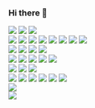 ### Hi there 👋

<!--
**import023/import023** is a ✨ _special_ ✨ repository because its `README.md` (this file) appears on your GitHub profile.

Here are some ideas to get you started:

- 🔭 I’m currently working on ...
- 🌱 I’m currently learning ...
- 👯 I’m looking to collaborate on ...
- 🤔 I’m looking for help with ...
- 💬 Ask me about ...
- 📫 How to reach me: ...
- 😄 Pronouns: ...
- ⚡ Fun fact: ...
-->

<a href="" target="_blank"><img src="https://img.shields.io/badge/Python-000000?style=for-the-badge&logo=Python&logoColor=006d32"/></a>
<a href="" target="_blank"><img src="https://img.shields.io/badge/C-000000?style=for-the-badge&logo=C&logoColor=A8B9CC"/></a>
<a href="" target="_blank"><img src="https://img.shields.io/badge/Go-000000?style=for-the-badge&logo=Go&logoColor=00ADD8"/></a>
<br>
<a href="" target="_blank"><img src="https://img.shields.io/badge/TensorFlow-000000?style=for-the-badge&logo=TensorFlow&logoColor=FF6F00"/></a>
<a href="" target="_blank"><img src="https://img.shields.io/badge/Keras-000000?style=for-the-badge&logo=Keras&logoColor=D00000"/></a>
<a href="" target="_blank"><img src="https://img.shields.io/badge/PyTorch-000000?style=for-the-badge&logo=PyTorch&logoColor=EE4C2C"/></a>
<a href="" target="_blank"><img src="https://img.shields.io/badge/Anaconda-000000?style=for-the-badge&logo=Anaconda&logoColor=44A833"/></a>
<a href="" target="_blank"><img src="https://img.shields.io/badge/OpenCV-000000?style=for-the-badge&logo=OpenCV&logoColor=5C3EE8"/></a>
<a href="" target="_blank"><img src="https://img.shields.io/badge/Selenium-000000?style=for-the-badge&logo=Selenium&logoColor=43B02A"/></a>
<a href="" target="_blank"><img src="https://img.shields.io/badge/NumPy-000000?style=for-the-badge&logo=NumPy&logoColor=013243"/></a>
<a href="" target="_blank"><img src="https://img.shields.io/badge/PyPI-000000?style=for-the-badge&logo=PyPI&logoColor=3775A9"/></a>
<br>
<a href="" target="_blank"><img src="https://img.shields.io/badge/Qt-000000?style=for-the-badge&logo=Qt&logoColor=41CD52"/></a>
<a href="" target="_blank"><img src="https://img.shields.io/badge/Flask-000000?style=for-the-badge&logo=Flask&logoColor=ffffff"/></a>
<a href="" target="_blank"><img src="https://img.shields.io/badge/Django-000000?style=for-the-badge&logo=Django&logoColor=092E20"/></a>
<a href="" target="_blank"><img src="https://img.shields.io/badge/PyPI-000000?style=for-the-badge&logo=PyPI&logoColor=3775A9"/></a>
<br>
<a href="" target="_blank"><img src="https://img.shields.io/badge/Elastic-000000?style=for-the-badge&logo=Elastic&logoColor=005571"/></a>
<a href="" target="_blank"><img src="https://img.shields.io/badge/Elastic Stack-000000?style=for-the-badge&logo=Elastic Stack&logoColor=005571"/></a>
<a href="" target="_blank"><img src="https://img.shields.io/badge/Elasticsearch-000000?style=for-the-badge&logo=Elasticsearch&logoColor=005571"/></a>
<a href="" target="_blank"><img src="https://img.shields.io/badge/Kibana-000000?style=for-the-badge&logo=Kibana&logoColor=005571"/></a>
<a href="" target="_blank"><img src="https://img.shields.io/badge/Logstash-000000?style=for-the-badge&logo=Logstash&logoColor=005571"/></a>
<br>
<a href="" target="_blank"><img src="https://img.shields.io/badge/HTML5-000000?style=for-the-badge&logo=HTML5&logoColor=E34F26"/></a>
<a href="" target="_blank"><img src="https://img.shields.io/badge/CSS3-000000?style=for-the-badge&logo=CSS3&logoColor=1572B6"/></a>
<a href="" target="_blank"><img src="https://img.shields.io/badge/JavaScript-000000?style=for-the-badge&logo=JavaScript&logoColor=F7DF1E"/></a>
<br>
<a href="" target="_blank"><img src="https://img.shields.io/badge/Oracle-000000?style=for-the-badge&logo=Oracle&logoColor=F80000"/></a>
<a href="" target="_blank"><img src="https://img.shields.io/badge/MySQL-000000?style=for-the-badge&logo=Microsoft SQL Server&logoColor=CC2927"/></a>
<a href="" target="_blank"><img src="https://img.shields.io/badge/MySQL-000000?style=for-the-badge&logo=MySQL&logoColor=4479A1"/></a>
<a href="" target="_blank"><img src="https://img.shields.io/badge/SQLite-000000?style=for-the-badge&logo=SQLite&logoColor=003B57"/></a>
<a href="" target="_blank"><img src="https://img.shields.io/badge/MariaDB-000000?style=for-the-badge&logo=MariaDB&logoColor=003545"/></a>
<a href="" target="_blank"><img src="https://img.shields.io/badge/MongoDB-000000?style=for-the-badge&logo=MongoDB&logoColor=47A248"/></a>
<br>
<a href="" target="_blank"><img src="https://img.shields.io/badge/Android Studio-000000?style=for-the-badge&logo=Android Studio&logoColor=3DDC84"/></a>
<br>
<a href="" target="_blank"><img src="https://img.shields.io/badge/Arduino-000000?style=for-the-badge&logo=Arduino&logoColor=#00979D"/></a>
